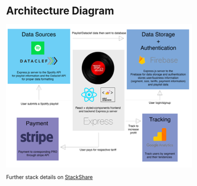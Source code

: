 # Architecture Diagram

![Architecture Diagram](./architecture_diagram.png)

Further stack details on [StackShare](https://stackshare.io/dcsil/try-studio)
